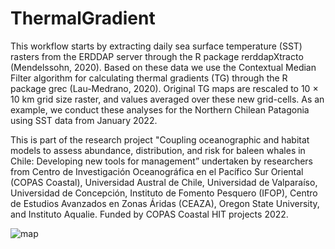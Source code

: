 # ThermalGradient

This workflow starts by extracting daily sea surface temperature (SST) rasters from the ERDDAP server through the R package rerddapXtracto (Mendelssohn, 2020). Based on these data we use the Contextual Median Filter algorithm for calculating thermal gradients (TG) through the R package grec (Lau-Medrano, 2020). Original TG maps are rescaled to 10 × 10 km grid size raster, and values averaged over these new grid-cells. As an example, we conduct these analyses for the Northern Chilean Patagonia using SST data from January 2022. 

This is part of the research project "Coupling oceanographic and habitat models to assess abundance, distribution, and risk for baleen whales in Chile: Developing new tools for management” undertaken by researchers from Centro de Investigación Oceanográfica en el Pacífico Sur Oriental (COPAS Coastal), Universidad Austral de Chile, Universidad de Valparaíso, Universidad de Concepción, Instituto de Fomento Pesquero (IFOP), Centro de Estudios Avanzados en Zonas Áridas (CEAZA), Oregon State University, and Instituto Aqualie. Funded by COPAS Coastal HIT projects 2022.
 
![map](https://user-images.githubusercontent.com/14979334/228365844-82e7af30-9ced-4e83-87c7-d296df407d19.gif)
